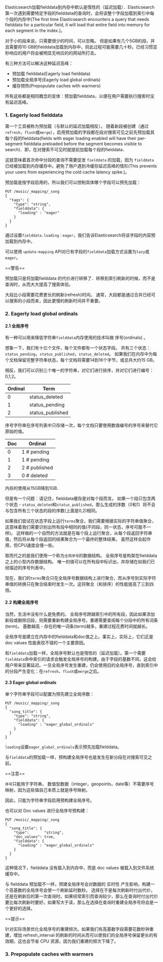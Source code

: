Elasticsearch加载fielddata到内存中默认是惰性的（延迟加载）．Elasticsearch第一次遇到需要特定字段的fielddata的查询时，会将该整个字段加载到索引中每个段的内存中(The first time Elasticsearch encounters a query that needs fielddata for a particular field, it will load that entire field into memory for each segment in the index.)。

对于小的段来说，只需要很少的时间，可以忽略。 但是如果有几个5GB的段，并且需要将10 GB的fielddata加载到内存中，则此过程可能需要几十秒。已经习惯亚秒响应的用户将会被明显无响应的的网站所打击。

有三种方法可以解决这种延迟高峰：
- 预加载 fielddata(Eagerly load fielddata)
- 预加载全局序号(Eagerly load global ordinals)
- 缓存预热(Prepopulate caches with warmers)

所有这些都是相同概念的变体：预加载fielddata，以便在用户需要执行搜索时没有延迟高峰。

### 1. Eagerly load fielddata

第一个工具被称为预加载（与默认的延迟加载相反）。 随着新段被创建（通过`refresh`，`flush`或`merge`），启用预加载的字段都在段对搜索可见之前先预加载其每个段的fielddata(fields with eager loading enabled will have their per-segment fielddata preloaded before the segment becomes visible to search)．即，在对搜索不可见时就提前加载每个段的fielddata．

这就意味着首次命中分段的查询不需要促发 `fielddata` 的加载，因为 `fielddata` 已经被加载到内存缓存中。避免了用户遇到冷缓存延迟高峰的情形(This prevents your users from experiencing the cold cache latency spike.)。

预加载是按字段启用的，所以我们可以控制具体哪个字段可以预先加载：
```
PUT /music/_mapping/_song
{
  "tags": {
    "type": "string",
    "fielddata": {
      "loading" : "eager" 
    }
  }
}
```
通过设置`fielddata.loading：eager`，我们告诉Elasticsearch将该字段的内容预加载到内存中。

可以使用 `update-mapping` API对已有字段的`fielddata`加载方式设置为`lazy`或`eager`。

==警告==

预加载只是将加载fielddata 的代价进行转移了．转移到索引刷新的时候，而不是查询时，从而大大提高了搜索体验。

大段比小段需要花费更长的刷新(refresh)时间。 通常，大段都是通过合并已经可以搜索的小段而来，因此更慢的刷新时间并不重要。

### 2. Eagerly load global ordinals

#### 2.1 全局序号

有一种可以用来降低字符串`fielddata`内存使用的技术叫做 序号(ordinals) 。

想象一下，我们有十亿个文件，每个文件都有一个状态字段。 共有三个状态：`status_pending`，`status_published`，`status_deleted`。 如果我们在内存中为每个文档保留完整字符串状态，每个文档将需要14到16个字节，或总共大约15 GB。

相反，我们可以识别三个唯一的字符串，对它们进行排序，并对它们进行编号：0,1,2。

Ordinal|Term
---|---
0 | status_deleted
1 | status_pending
2 | status_published

序号字符串在序号列表中只存储一次，每个文档只要使用数值编号的序号来替代它原始的值。

Doc | Ordinal
---|---
0 | 1  # pending
1 | 1  # pending
2 | 2  # published
3 | 0  # deleted

内存的使用从15GB降到1GB．

但是有一个问题：请记住，fielddata缓存是对每个段而言。 如果一个段只包含两个状态 - `status_deleted`和`status_published`，那么生成的序数（0和1）将不会与包含所有三个状态的段的序数(上面是0,2)相同。

如果我们尝试在状态字段上运行`terms`聚合，我们需要根据实际的字符串值聚合，这意味着我们需要识别出所有段中相同的值(不同段，同一状态，序号可能不一样)。 这样做的一个自然的方法就是在每个段上运行聚合，从每个段返回字符串值，然后将从每个段返回的结果聚合为一个最终的整体结果。 虽然这样会起作用，但CPU速度会慢一些。

取而代之的是我们使用一个称为`全局序号`的数据结构。 全局序号是构架在fielddata之上的小型内存数据结构。 唯一的值可以在所有段中标识出，并存储在如我们已经描述的序号列表中。

现在，我们的`terms`聚合只在全局序号数据结构上进行聚合，而从序号到实际字符串值的转换只在聚合结束时发生一次。这将聚合（和排序）的性能提高了三到四倍。

#### 2.2 构建全局序号

当然，生活中没有什么是免费的。 全局序号跨越索引中的所有段，因此如果添加新段或删除旧段，则需要重新构建全局序号。重建需要查阅每个分段中的所有词条(term)。 基数越高 - 存在的唯一词条(term)越多，重建过程花费时间就越长。

全局序号是建立在内存中的fielddata和doc值之上。事实上，实际上，它们正是 doc values 性能表现不错的一个主要原因。

和`fielddata`加载一样，全局序号默认也是惰性的（延迟加载）。第一个需要`fielddata`命中索引的请求会触发全局序号的构建。由于字段的基数不同，这会给用户带来显著延迟。一旦全局序号发生重建，仍会使用旧的全局序号，直到索引中的分段产生变化：在`refresh`、`flush`或`merge`之后。

#### 2.3 Eager global ordinals

单个字符串字段可以配置为预先建立全局序数：
```
PUT /music/_mapping/_song
{
  "song_title": {
    "type": "string",
    "fielddata": {
      "loading" : "eager_global_ordinals" 
    }
  }
}
```

`loading`设置`eager_global_ordinals`表示预先加载fielddata。

与`fielddata`的预加载一样，预构建全局序号也是发生在新分段在对搜索可见之前。

==注意==

`序号`只能用于字符串。 数值型数据（integer，geopoints，date等）不需要序号映射，因为这些值自己本质上就是序号映射。

因此，只能为字符串字段启用预构建全局序号。

也可以对 Doc values 进行全局序号预构建：

```
PUT /music/_mapping/_song
{
  "song_title": {
    "type":       "string",
    "doc_values": true,
    "fielddata": {
      "loading" : "eager_global_ordinals" 
    }
  }
}
```
这种情况下，fielddata 没有载入到内存中，而是 doc values 被载入到文件系统缓存中。

与 fielddata 预加载不一样，预建全局序号会对数据的 实时性 产生影响，构建一个高基数的全局序号会使一个刷新延时数秒。 选择在于是每次刷新时付出代价，还是在刷新后的第一次查询时。如果经常索引而查询较少，那么在查询时付出代价要比每次刷新时要好。如果写大于读，那么在选择在查询时重建全局序号将会是一个更好的选择。

==提示==

针对实际场景优化全局序号的重建频次。如果我们有高基数字段需要花数秒钟重建，增加 refresh_interval 的刷新的时间从而可以使我们的全局序号保留更长的有效期，这也会节省 CPU 资源，因为我们重建的频次下降了。



### 3. Prepopulate caches with warmers
